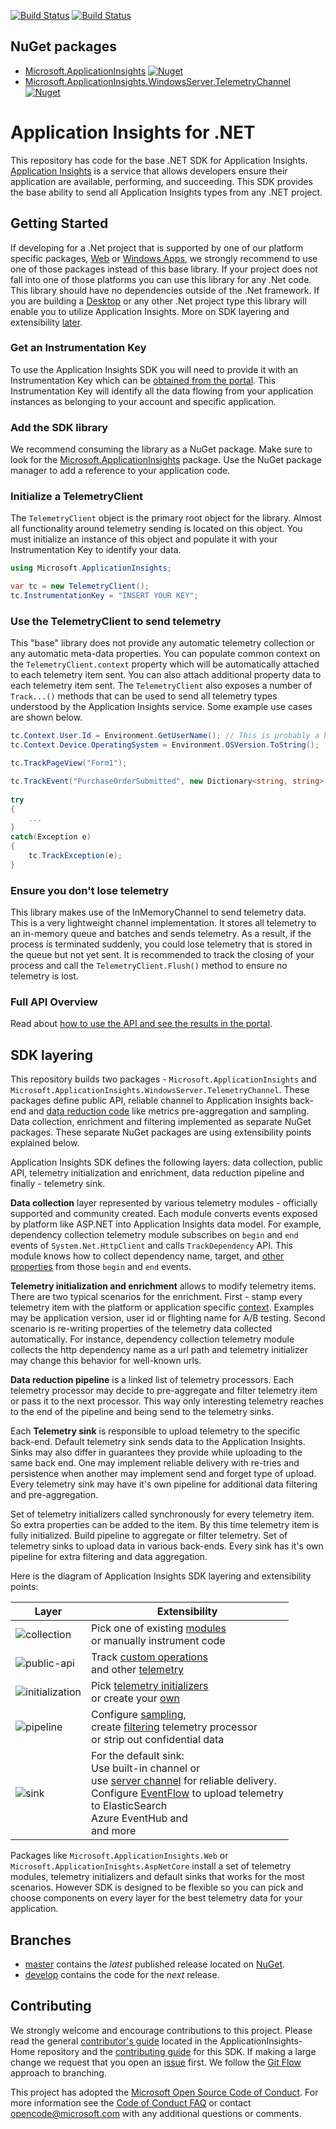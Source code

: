[![Build Status](https://mseng.visualstudio.com/AppInsights/_apis/build/status/ChuckNorris/AI-BaseSDK-develop-linux?branchName=develop)](https://mseng.visualstudio.com/AppInsights/_build/latest?definitionId=6237?branchName=develop)
[![Build Status](https://mseng.visualstudio.com/AppInsights/_apis/build/status/ChuckNorris/AI-BaseSDK-GitHub-Master?branchName=develop)](https://mseng.visualstudio.com/AppInsights/_build/latest?definitionId=1822?branchName=develop)

## NuGet packages

- [Microsoft.ApplicationInsights](https://www.nuget.org/packages/Microsoft.ApplicationInsights/)
[![Nuget](https://img.shields.io/nuget/vpre/Microsoft.ApplicationInsights.svg)](https://www.nuget.org/packages/Microsoft.ApplicationInsights/)
- [Microsoft.ApplicationInsights.WindowsServer.TelemetryChannel](https://www.nuget.org/packages/Microsoft.ApplicationInsights.WindowsServer.TelemetryChannel)
[![Nuget](https://img.shields.io/nuget/vpre/Microsoft.ApplicationInsights.WindowsServer.TelemetryChannel.svg)](https://www.nuget.org/packages/Microsoft.ApplicationInsights.WindowsServer.TelemetryChannel/)

# Application Insights for .NET

This repository has code for the base .NET SDK for Application Insights. [Application Insights][AILandingPage] is a service that allows developers ensure their application are available, performing, and succeeding. This SDK provides the base ability to send all Application Insights types from any .NET project. 

## Getting Started

If developing for a .Net project that is supported by one of our platform specific packages, [Web][WebGetStarted] or [Windows Apps][WinAppGetStarted], we strongly recommend to use one of those packages instead of this base library. If your project does not fall into one of those platforms you can use this library for any .Net code. This library should have no dependencies outside of the .Net framework. If you are building a [Desktop][DesktopGetStarted] or any other .Net project type this library will enable you to utilize Application Insights. More on SDK layering and extensibility [later](#sdk-layering).

### Get an Instrumentation Key

To use the Application Insights SDK you will need to provide it with an Instrumentation Key which can be [obtained from the portal][AIKey]. This Instrumentation Key will identify all the data flowing from your application instances as belonging to your account and specific application.

### Add the SDK library

We recommend consuming the library as a NuGet package. Make sure to look for the [Microsoft.ApplicationInsights][NuGetCore] package. Use the NuGet package manager to add a reference to your application code. 

### Initialize a TelemetryClient

The `TelemetryClient` object is the primary root object for the library. Almost all functionality around telemetry sending is located on this object. You must initialize an instance of this object and populate it with your Instrumentation Key to identify your data.

```C#
using Microsoft.ApplicationInsights;

var tc = new TelemetryClient();
tc.InstrumentationKey = "INSERT YOUR KEY";
```

### Use the TelemetryClient to send telemetry

This "base" library does not provide any automatic telemetry collection or any automatic meta-data properties. You can populate common context on the `TelemetryClient.context` property which will be automatically attached to each telemetry item sent. You can also attach additional property data to each telemetry item sent. The `TelemetryClient` also exposes a number of `Track...()` methods that can be used to send all telemetry types understood by the Application Insights service. Some example use cases are shown below.

```C#
tc.Context.User.Id = Environment.GetUserName(); // This is probably a bad idea from a PII perspective.
tc.Context.Device.OperatingSystem = Environment.OSVersion.ToString();

tc.TrackPageView("Form1");

tc.TrackEvent("PurchaseOrderSubmitted", new Dictionary<string, string>() { {"CouponCode", "JULY2015" } }, new Dictionary<string, double>() { {"OrderTotal", 68.99 }, {"ItemsOrdered", 5} });
	
try
{
	...
}
catch(Exception e)
{
	tc.TrackException(e);
}
``` 

### Ensure you don't lose telemetry

This library makes use of the InMemoryChannel to send telemetry data. This is a very lightweight channel implementation. It stores all telemetry to an in-memory queue and batches and sends telemetry. As a result, if the process is terminated suddenly, you could lose telemetry that is stored in the queue but not yet sent. It is recommended to track the closing of your process and call the `TelemetryClient.Flush()` method to ensure no telemetry is lost.

### Full API Overview

Read about [how to use the API and see the results in the portal][api-overview].

## SDK layering

This repository builds two packages - `Microsoft.ApplicationInsights` and `Microsoft.ApplicationInsights.WindowsServer.TelemetryChannel`. These packages define public API, reliable channel to Application Insights back-end and [data reduction code](https://msdn.microsoft.com/magazine/mt808502) like metrics pre-aggregation and sampling. Data collection, enrichment and filtering implemented as separate NuGet packages. These separate NuGet packages are using extensibility points explained below.

Application Insights SDK defines the following layers: data collection, public API, telemetry initialization and enrichment, data reduction pipeline and finally - telemetry sink. 

**Data collection** layer represented by various telemetry modules - officially supported and community created. Each module converts events exposed by platform like ASP.NET into Application Insights data model. For example, dependency collection telemetry module subscribes on `begin` and `end` events of `System.Net.HttpClient` and calls `TrackDependency` API. This module knows how to collect dependency name, target, and [other properties](https://docs.microsoft.com/azure/application-insights/application-insights-data-model-dependency-telemetry) from those `begin` and `end` events.

**Telemetry initialization and enrichment** allows to modify telemetry items. There are two typical scenarios for the enrichment. First - stamp every telemetry item with the platform or application specific [context](https://docs.microsoft.com/azure/application-insights/application-insights-data-model-context). Examples may be application version, user id or flighting name for A/B testing. Second scenario is re-writing properties of the telemetry data collected automatically. For instance, dependency collection telemetry module collects the http dependency name as a url path and telemetry initializer may change this behavior for well-known urls.

**Data reduction pipeline** is a linked list of telemetry processors. Each telemetry processor may decide to pre-aggregate and filter telemetry item or pass it to the next processor. This way only interesting telemetry reaches to the end of the pipeline and being send to the telemetry sinks.

Each **Telemetry sink** is responsible to upload telemetry to the specific back-end. Default telemetry sink sends data to the Application Insights. Sinks may also differ in guarantees they provide while uploading to the same back end. One may implement reliable delivery with re-tries and persistence when another may implement send and forget type of upload. Every telemetry sink may have it's own pipeline for additional data filtering and pre-aggregation. 

Set of telemetry initializers called synchronously for every telemetry item. So extra properties can be added to the item. 
By this time telemetry item is fully initialized. Build pipeline to aggregate or filter telemetry. 
Set of telemetry sinks to upload data in various back-ends. Every sink has it's own pipeline for extra filtering and data aggregation.

Here is the diagram of Application Insights SDK layering and extensibility points:

| Layer                											| Extensibility   					|
|---------------------------------------------------------------|-----------------------------------------------|
| ![collection](docs/images/pipeline-01-collection.png) 		| Pick one of existing [modules](https://docs.microsoft.com/azure/application-insights/app-insights-configuration-with-applicationinsights-config#telemetry-modules-aspnet) <br> or manually instrument code |
| ![public-api](docs/images/pipeline-02-public-api.png) 		| Track [custom operations](https://docs.microsoft.com/azure/application-insights/application-insights-custom-operations-tracking) <br> and other [telemetry](https://docs.microsoft.com/azure/application-insights/app-insights-api-custom-events-metrics) |
| ![initialization](docs/images/pipeline-03-initialization.png) | Pick [telemetry initializers](https://docs.microsoft.com/azure/application-insights/app-insights-configuration-with-applicationinsights-config#telemetry-initializers-aspnet) <br> or create your [own](https://docs.microsoft.com/azure/application-insights/app-insights-api-filtering-sampling#add-properties-itelemetryinitializer) |
| ![pipeline](docs/images/pipeline-04-pipeline.png) 			| Configure [sampling](https://docs.microsoft.com/azure/application-insights/app-insights-sampling), <br> create [filtering](https://docs.microsoft.com/azure/application-insights/app-insights-api-filtering-sampling#filtering-itelemetryprocessor) telemetry processor <br> or strip out confidential data |
| ![sink](docs/images/pipeline-05-sink.png) 					|  For the default sink: <br> Use built-in channel or <br> use [server channel](https://www.nuget.org/packages/Microsoft.ApplicationInsights.WindowsServer.TelemetryChannel/) for reliable delivery. <br> Configure [EventFlow](https://github.com/Azure/diagnostics-eventflow) to upload telemetry <br> to ElasticSearch <br> Azure EventHub and <br> and more |

Packages like `Microsoft.ApplicationInsights.Web` or `Microsoft.ApplicationInisghts.AspNetCore` install a set of telemetry modules, telemetry initializers and default sinks that works for the most scenarios. However SDK is designed to be flexible so you can pick and choose components on every layer for the best telemetry data for your application.  

## Branches

- [master][master] contains the *latest* published release located on [NuGet][NuGetCore].
- [develop][develop] contains the code for the *next* release. 

## Contributing

We strongly welcome and encourage contributions to this project. Please read the general [contributor's guide][ContribGuide] located in the ApplicationInsights-Home repository and the [contributing guide](https://github.com/Microsoft/ApplicationInsights-dotnet/blob/develop/.github/CONTRIBUTING.md)  for this SDK. If making a large change we request that you open an [issue][GitHubIssue] first. We follow the [Git Flow][GitFlow] approach to branching. 

This project has adopted the [Microsoft Open Source Code of Conduct](https://opensource.microsoft.com/codeofconduct/). For more information see the [Code of Conduct FAQ](https://opensource.microsoft.com/codeofconduct/faq/) or contact [opencode@microsoft.com](mailto:opencode@microsoft.com) with any additional questions or comments.

[AILandingPage]: http://azure.microsoft.com/services/application-insights/
[api-overview]: https://azure.microsoft.com/documentation/articles/app-insights-api-custom-events-metrics/
[ContribGuide]: https://github.com/Microsoft/ApplicationInsights-Home/blob/master/CONTRIBUTING.md
[GitFlow]: http://nvie.com/posts/a-successful-git-branching-model/
[GitHubIssue]: https://github.com/Microsoft/ApplicationInsights-dotnet/issues
[master]: https://github.com/Microsoft/ApplicationInsights-dotnet/tree/master
[develop]: https://github.com/Microsoft/ApplicationInsights-dotnet/tree/development
[NuGetCore]: https://www.nuget.org/packages/Microsoft.ApplicationInsights
[WebGetStarted]: https://azure.microsoft.com/documentation/articles/app-insights-start-monitoring-app-health-usage/
[WinAppGetStarted]: https://azure.microsoft.com/documentation/articles/app-insights-windows-get-started/
[DesktopGetStarted]: https://azure.microsoft.com/documentation/articles/app-insights-windows-desktop/
[AIKey]: https://github.com/Microsoft/ApplicationInsights-Home/wiki#getting-an-application-insights-instrumentation-key
